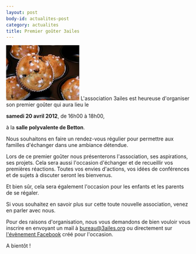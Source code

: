 ```yaml
---
layout: post
body-id: actualites-post
category: actualites
title: Premier goûter 3ailes
---
```


![Muffins][1] L'association 3ailes est heureuse d'organiser son premier goûter qui aura lieu le

__samedi 20 avril 2012__, de 16h00 à 18h00,

à la __salle polyvalente de Betton__.

Nous souhaitons en faire un rendez-vous régulier pour permettre aux familles d'échanger dans une ambiance détendue.

Lors de ce premier goûter nous présenterons l'association, ses aspirations, ses projets. Cela sera aussi l'occasion d'échanger et de recueillir vos premières réactions. Toutes vos envies d'actions, vos idées de conférences et de sujets à discuter seront les bienvenus.

Et bien sûr, cela sera également l'occasion pour les enfants et les parents de se régaler.

Si vous souhaitez en savoir plus sur cette toute nouvelle association, venez en parler avec nous.

Pour des raisons d'organisation, nous vous demandons de bien vouloir vous inscrire en envoyant un mail à <a href="mailto:bureau@3ailes.org">bureau@3ailes.org</a> ou directement sur <a href="http://www.facebook.com/events/499262093466402/">l'évènement Facebook</a> créé pour l'occasion.

A bientôt !

[1]: /img/muffins-200x150.jpg

